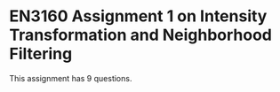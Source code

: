 # EN3160 Assignment 1 on Intensity Transformation and Neighborhood Filtering

This assignment has 9 questions. 
